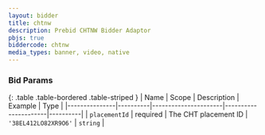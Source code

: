 ```yaml
---
layout: bidder
title: chtnw
description: Prebid CHTNW Bidder Adaptor
pbjs: true
biddercode: chtnw
media_types: banner, video, native
---
```


### Bid Params

{: .table .table-bordered .table-striped }
|      Name     | Scope    | Description          |         Example      | Type     |
|---------------|----------|----------------------|----------------------|----------|
| `placementId` | required | The CHT placement ID | `'38EL412LO82XR9O6'` | `string` |

